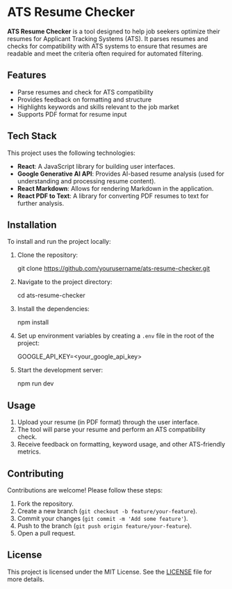# ATS Resume Checker

**ATS Resume Checker** is a tool designed to help job seekers optimize their resumes for Applicant Tracking Systems (ATS). It parses resumes and checks for compatibility with ATS systems to ensure that resumes are readable and meet the criteria often required for automated filtering.

## Features

- Parse resumes and check for ATS compatibility
- Provides feedback on formatting and structure
- Highlights keywords and skills relevant to the job market
- Supports PDF format for resume input

## Tech Stack

This project uses the following technologies:

- **React**: A JavaScript library for building user interfaces.
- **Google Generative AI API**: Provides AI-based resume analysis (used for understanding and processing resume content).
- **React Markdown**: Allows for rendering Markdown in the application.
- **React PDF to Text**: A library for converting PDF resumes to text for further analysis.

## Installation

To install and run the project locally:

1. Clone the repository:
 
   git clone https://github.com/yourusername/ats-resume-checker.git
  

2. Navigate to the project directory:
  
   cd ats-resume-checker
 

3. Install the dependencies:
   
   npm install
   

4. Set up environment variables by creating a `.env` file in the root of the project:

   GOOGLE_API_KEY=<your_google_api_key>
   

5. Start the development server:
  
   npm run dev

## Usage

1. Upload your resume (in PDF format) through the user interface.
2. The tool will parse your resume and perform an ATS compatibility check.
3. Receive feedback on formatting, keyword usage, and other ATS-friendly metrics.


## Contributing

Contributions are welcome! Please follow these steps:

1. Fork the repository.
2. Create a new branch (`git checkout -b feature/your-feature`).
3. Commit your changes (`git commit -m 'Add some feature'`).
4. Push to the branch (`git push origin feature/your-feature`).
5. Open a pull request.

## License

This project is licensed under the MIT License. See the [LICENSE](LICENSE) file for more details.
